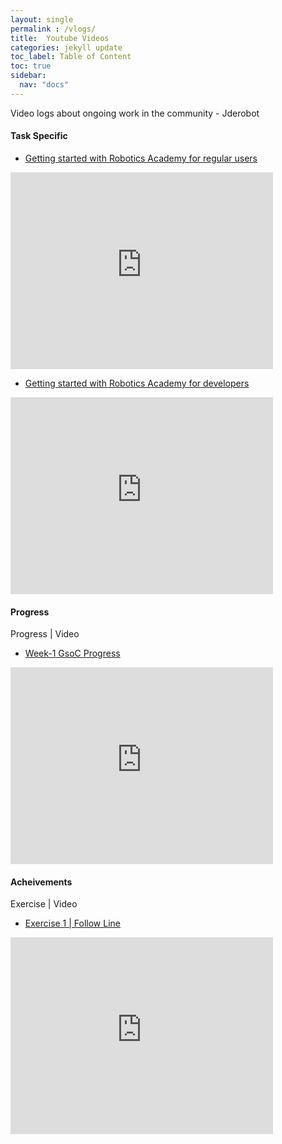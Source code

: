 ```yaml
---
layout: single
permalink : /vlogs/
title:  Youtube Videos
categories: jekyll update
toc_label: Table of Content
toc: true
sidebar:
  nav: "docs"
---
```

Video logs about ongoing work in the community - Jderobot


#### Task Specific 

* [Getting started with Robotics Academy for regular users](https://youtu.be/dQ3JpuD-rbk)

<iframe width="420" height="315" src="https://www.youtube.com/embed/dQ3JpuD-rbk" frameborder="0" allowfullscreen></iframe>


* [Getting started with Robotics Academy for developers]( https://youtu.be/K_59Sxp9U_o)

<iframe width="420" height="315" src="https://www.youtube.com/embed/K_59Sxp9U_o" frameborder="0" allowfullscreen></iframe>

#### Progress 

Progress | Video

* [Week-1 GsoC Progress](https://youtu.be/7EwxjsPSLvU)

<iframe width="420" height="315" src="https://www.youtube.com/embed/7EwxjsPSLvU" frameborder="0" allowfullscreen></iframe>

#### Acheivements 

Exercise | Video

* [Exercise 1 \| Follow Line](https://youtu.be/YMMQVo_3oh8)

<iframe width="420" height="315" src="https://www.youtube.com/embed/YMMQVo_3oh8" frameborder="0" allowfullscreen></iframe>

<!-- * [Exercise 2 \| 3D reconstruction ](https://youtu.be/")

<iframe width="420" height="315" src="https://www.youtube.com/embed/" frameborder="0" allowfullscreen></iframe>

* [Exercise 3 \| Obstacle avoidance](https://youtu.be/")

<iframe width="420" height="315" src="https://www.youtube.com/embed/" frameborder="0" allowfullscreen></iframe>

* [Exercise 4 \| Vacuum cleaner](https://youtu.be/")

<iframe width="420" height="315" src="https://www.youtube.com/embed/" frameborder="0" allowfullscreen></iframe>

* [Exercise 5 \| Global navigation](https://youtu.be/")

<iframe width="420" height="315" src="https://www.youtube.com/embed/" frameborder="0" allowfullscreen></iframe>

* [Exercise 6 \| Rescue people](https://youtu.be/")

<iframe width="420" height="315" src="https://www.youtube.com/embed/" frameborder="0" allowfullscreen></iframe>

* [Exercise 7 \| Power tower inspection ](https://youtu.be/")

<iframe width="420" height="315" src="https://www.youtube.com/embed/" frameborder="0" allowfullscreen></iframe>

* [Exercise 8 \| Dl digit classifier ](https://youtu.be/")

<iframe width="420" height="315" src="https://www.youtube.com/embed/" frameborder="0" allowfullscreen></iframe> -->



